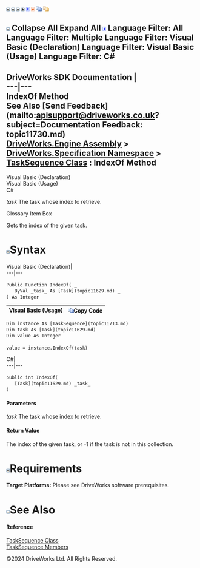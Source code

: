 ![](dotnetimages/collapse.gif) ![](dotnetimages/expand.gif) ![](dotnetimages/collapse.gif) ![](dotnetimages/expand.gif) ![](dotnetimages/drpdown.gif) ![](dotnetimages/drpdown_orange.gif) ![](dotnetimages/copycode.gif) ![](dotnetimages/copycodeHighlight.gif)

![](dotnetimages/collapse.gif) Collapse All Expand All ![](dotnetimages/drpdown.gif) Language Filter: All  Language Filter: Multiple  Language Filter: Visual Basic (Declaration) Language Filter: Visual Basic (Usage) Language Filter: C#  
---  
DriveWorks SDK Documentation  |   
---|---  
IndexOf Method   
See Also [Send Feedback](mailto:apisupport@driveworks.co.uk?subject=Documentation Feedback: topic11730.md)  
[DriveWorks.Engine Assembly](topic2156.md) > [DriveWorks.Specification Namespace](topic10764.md) > [TaskSequence Class](topic11713.md) : IndexOf Method  
---  
  
Visual Basic (Declaration)    
Visual Basic (Usage)    
C# 

_task_
    The task whose index to retrieve.

Glossary Item Box

Gets the index of the given task. 

# ![](dotnetimages/collapse.gif)Syntax

Visual Basic (Declaration)|   
---|---  
      
    
    Public Function IndexOf( _
       ByVal _task_ As [Task](topic11629.md) _
    ) As Integer  
  
Visual Basic (Usage)| ![](dotnetimages/copycode.gif)Copy Code  
---|---  
      
    
    Dim instance As [TaskSequence](topic11713.md)
    Dim task As [Task](topic11629.md)
    Dim value As Integer
     
    value = instance.IndexOf(task)  
  
C#|   
---|---  
      
    
    public int IndexOf( 
       [Task](topic11629.md) _task_
    )  
  
#### Parameters

 _task_
    The task whose index to retrieve.

#### Return Value

The index of the given task, or -1 if the task is not in this collection.

# ![](dotnetimages/collapse.gif)Requirements

**Target Platforms:** Please see DriveWorks software prerequisites.

# ![](dotnetimages/collapse.gif)See Also

#### Reference

[TaskSequence Class](topic11713.md)   
[TaskSequence Members](topic11714.md)

©2024 DriveWorks Ltd. All Rights Reserved.
